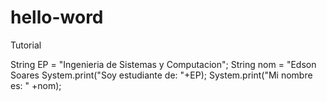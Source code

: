 # hello-word
Tutorial

String EP = "Ingenieria de Sistemas y Computacion";
String nom = "Edson Soares
System.print("Soy estudiante de: "+EP);
System.print("Mi nombre es: " +nom);

